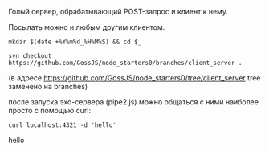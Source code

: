 Голый сервер, обрабатывающий POST-запрос и клиент к нему.

Посылать можно и любым другим клиентом.

`mkdir $(date +%Y%m%d_%H%M%S) && cd $_`

`svn checkout https://github.com/GossJS/node_starters0/branches/client_server .`

(в адресе https://github.com/GossJS/node_starters0/tree/client_server tree заменено на branches)


после запуска эхо-сервера (pipe2.js) можно общаться с ними наиболее просто с помощью curl:

`curl localhost:4321 -d 'hello'`

hello
